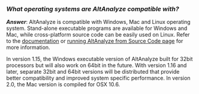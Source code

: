 ### _What operating systems are AltAnalyze compatible with?_ ###

_**Answer**_: AltAnalyze is compatible with Windows, Mac and Linux operating system. Stand-alone executable programs are available for Windows and Mac, while cross-platform source code can be easily used on Linux. Refer to the [documentation](Documentation.md) or [running AltAnalyze from Source Code page](RunningSourceCode.md) for more information.

In version 1.15, the Windows executable version of AltAnalyze built for 32bit processors but will also work on 64bit in the future. With version 1.16 and later, separate 32bit and 64bit versions will be distributed that provide better compatibility and improved system specific performance. In version 2.0, the Mac version is compiled for OSX 10.6.